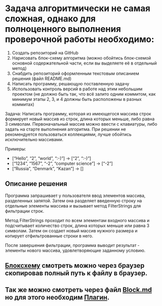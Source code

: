 # Задача алгоритмически не самая сложная, однако для полноценного выполнения проверочной работы необходимо:

1. Создать репозиторий на GitHub
2. Нарисовать блок-схему алгоритма (можно обойтись блок-схемой основной содержательной части, если вы выделяете её в отдельный метод)
3. Снабдить репозиторий оформленным текстовым описанием решения (файл README.md)
4. Написать программу, решающую поставленную задачу
5. Использовать контроль версий в работе над этим небольшим проектом (не должно быть так, что всё залито одним коммитом, как минимум этапы 2, 3, и 4 должны быть расположены в разных коммитах)

Задача: Написать программу, которая из имеющегося массива строк формирует новый массив из строк, длина которых меньше, либо равна 3 символам. Первоначальный массив можно ввести с клавиатуры, либо задать на старте выполнения алгоритма. При решении не рекомендуется пользоваться коллекциями, лучше обойтись исключительно массивами.

Примеры:
- [“Hello”, “2”, “world”, “:-)”] → [“2”, “:-)”]
- [“1234”, “1567”, “-2”, “computer science”] → [“-2”]
- [“Russia”, “Denmark”, “Kazan”] → []


## Описание решения

Программа запрашивает у пользователя ввод элементов массива, разделенных запятой. Затем она разделяет введенную строку на отдельные элементы массива и вызывает метод FilterStrings для фильтрации строк.

Метод FilterStrings проходит по всем элементам входного массива и подсчитывает количество строк, длина которых меньше или равна 3 символам. Затем он создает новый массив нужного размера и копирует отфильтрованные строки в него.

После завершения фильтрации, программа выводит результат - элементы нового массива, удовлетворяющие заданному условию.

## [Блоксхему](block.html) смотреть можно через браузер скопировав полный путь к файлу в браузер.

## Так же можно смотреть через файл [Block.md](Block.md) но для этого необходим [Плагин](https://marketplace.visualstudio.com/items?itemName=hrhr49.vscode-markdown-tefcha).